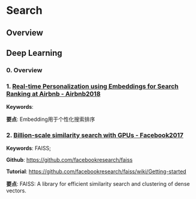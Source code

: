 

# Search

## Overview


## Deep Learning

### 0. Overview

### 1. [Real-time Personalization using Embeddings for Search Ranking at Airbnb - Airbnb2018](https://www.kdd.org/kdd2018/accepted-papers/view/real-time-personalization-using-embeddings-for-search-ranking-at-airbnb)

**Keywords**:

**要点**: Embedding用于个性化搜索排序

### 2. [Billion-scale similarity search with GPUs - Facebook2017](https://arxiv.org/abs/1702.08734)

**Keywords**: FAISS; 

**Github**: <https://github.com/facebookresearch/faiss>

**Tutorial**: <https://github.com/facebookresearch/faiss/wiki/Getting-started>

**要点**: FAISS: A library for efficient similarity search and clustering of dense vectors.

